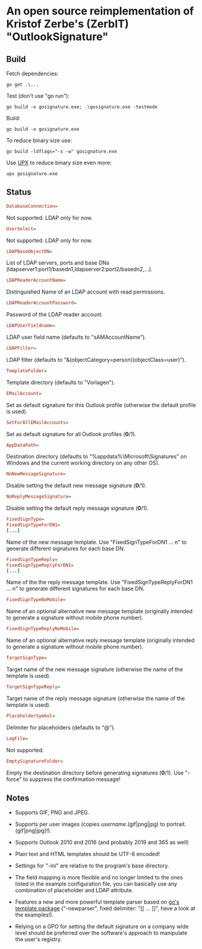 # An open source reimplementation of Kristof Zerbe's (ZerbIT) "OutlookSignature"

## Build

Fetch dependencies:

```console
go get .\...
```

Test (don't use "go run"):

```console
go build -o gosignature.exe; .\gosignature.exe -testmode
```

Build:

```console
go build -o gosignature.exe
```

To reduce binary size use:  

```console
go build -ldflags="-s -w" gosignature.exe
```

Use [UPX](https://upx.github.io) to reduce binary size even more:

```console
upx gosignature.exe
```

## Status

```ini
DatabaseConnection=
```

Not supported. LDAP only for now.

```ini
UserSelect=
```

Not supported. LDAP only for now.

```ini
LDAPBaseObjectDN=
```

List of LDAP servers, ports and base DNs (ldapserver1:port1/basedn1,ldapserver2:port2/basedn2,...).

```ini
LDAPReaderAccountName=
```

Distinguished Name of an LDAP account with read permissions.

```ini
LDAPReaderAccountPassword=
```

Password of the LDAP reader account.

```ini
LDAPUserFieldname=
```

LDAP user field name (defaults to "sAMAccountName").

```ini
LDAPFilter=
```

LDAP filter (defaults to "&(objectCategory=person)(objectClass=user)").

```ini
TemplateFolder=
```

Template directory (defaults to "Vorlagen").

```ini
EMailAccount=
```

Set as default signature for this Outlook profile (otherwise the default profile is used).

```ini
SetForAllEMailAccounts=
```

Set as default signature for all Outlook profiles (**0**/1).

```ini
AppDataPath=
```

Destination directory (defaults to "%appdata%\Microsoft\Signatures" on Windows and the current working directory on any other OS).

```ini
NoNewMessageSignature=
```

Disable setting the default new message signature (**0**/1).

```ini
NoReplyMessageSignature=
```

Disable setting the default reply message signature (**0**/1).

```ini
FixedSignType=
FixedSignTypeForDN1=
[...]
```

Name of the new message template. Use "FixedSignTypeForDN1 ... n" to generate different signatures for each base DN.

```ini
FixedSignTypeReply=
FixedSignTypeReplyForDN1=
[...]
```

Name of the the reply message template. Use "FixedSignTypeReplyForDN1 ... n" to generate different signatures for each base DN.

```ini
FixedSignTypeNoMobile=
```

Name of an optional alternative new message template (originally intended to generate a signature without mobile phone number).

```ini
FixedSignTypeReplyNoMobile=
```

Name of an optional alternative reply message template (originally intended to generate a signature without mobile phone number).

```ini
TargetSignType=
```

Target name of the new message signature (otherwise the name of the template is used).

```ini
TargetSignTypeReply=
```

Target name of the reply message signature (otherwise the name of the template is used).

```ini
PlaceholderSymbol=
```

Delimiter for placeholders (defaults to "@").

```ini
LogFile=
```

Not supported.

```ini
EmptySignatureFolder=
```

Empty the destination directory before generating signatures (**0**/1). Use "-force" to suppress the confirmation message!

## Notes

* Supports GIF, PNG and JPEG.

* Supports per user images (copies *username*.(gif|png|jpg) to portrait.(gif|png|jpg)!).

* Supports Outlook 2010 and 2016 (and probably 2019 and 365 as well)

* Plain text and HTML templates should be UTF-8 encoded!

* Settings for "-ini" are relative to the program's base directory.

* The field mapping is more flexible and no longer limited to the ones listed in the example configuration file, you can basically use any combination of placeholder and LDAP attribute.

* Features a new and more powerful template parser based on [go's template package](https://golang.org/pkg/text/template/) ("-newparser", fixed delimiter: "[[ ... ]]", have a look at the examples!).

* Relying on a GPO for setting the default signature on a company wide level should be preferred over the software's approach to manipulate the user's registry.
